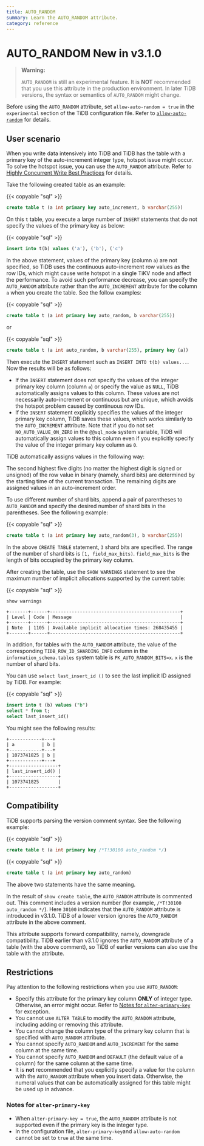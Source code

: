 ```yaml
---
title: AUTO_RANDOM
summary: Learn the AUTO_RANDOM attribute.
category: reference
---
```


# AUTO_RANDOM <span class="version-mark">New in v3.1.0</span>

> **Warning:**
>
> `AUTO_RANDOM` is still an experimental feature. It is **NOT** recommended that you use this attribute in the production environment. In later TiDB versions, the syntax or semantics of `AUTO_RANDOM` might change.

Before using the `AUTO_RANDOM` attribute, set `allow-auto-random = true` in the `experimental` section of the TiDB configuration file. Refer to [`allow-auto-random`](/reference/configuration/tidb-server/configuration-file.md#allow-auto-random) for details.

## User scenario

When you write data intensively into TiDB and TiDB has the table with a primary key of the auto-increment integer type, hotspot issue might occur. To solve the hotspot issue, you can use the `AUTO_RANDOM` attribute. Refer to [Highly Concurrent Write Best Practices](/reference/best-practices/high-concurrency.md#complex-hotspot-problems) for details.

Take the following created table as an example:

{{< copyable "sql" >}}

```sql
create table t (a int primary key auto_increment, b varchar(255))
```

On this `t` table, you execute a large number of `INSERT` statements that do not specify the values of the primary key as below:

{{< copyable "sql" >}}

```sql
insert into t(b) values ('a'), ('b'), ('c')
```

In the above statement, values of the primary key (column `a`) are not specified, so TiDB uses the continuous auto-increment row values as the row IDs, which might cause write hotspot in a single TiKV node and affect the performance. To avoid such performance decrease, you can specify the `AUTO_RANDOM` attribute rather than the `AUTO_INCREMENT` attribute for the column `a` when you create the table. See the follow examples:

{{< copyable "sql" >}}

```sql
create table t (a int primary key auto_random, b varchar(255))
```

or

{{< copyable "sql" >}}

```sql
create table t (a int auto_random, b varchar(255), primary key (a))
```

Then execute the `INSERT` statement such as `INSERT INTO t(b) values...`.  Now the results will be as follows:

+ If the `INSERT` statement does not specify the values of the integer primary key column (column `a`) or specify the value as `NULL`, TiDB automatically assigns values to this column. These values are not necessarily auto-increment or continuous but are unique, which avoids the hotspot problem caused by continuous row IDs.
+ If the `INSERT` statement explicitly specifies the values of the integer primary key column, TiDB saves these values, which works similarly to the `AUTO_INCREMENT` attribute. Note that if you do not set `NO_AUTO_VALUE_ON_ZERO` in the `@@sql_mode` system variable, TiDB will automatically assign values to this column even if you explicitly specify the value of the integer primary key column as `0`.

TiDB automatically assigns values in the following way:

The second highest five digits (no matter the highest digit is signed or unsigned) of the row value in binary (namely, shard bits) are determined by the starting time of the current transaction. The remaining digits are assigned values in an auto-increment order.

To use different number of shard bits, append a pair of parentheses to `AUTO_RANDOM` and specify the desired number of shard bits in the parentheses. See the following example:

{{< copyable "sql" >}}

```sql
create table t (a int primary key auto_random(3), b varchar(255))
```

In the above `CREATE TABLE` statement, `3` shard bits are specified. The range of the number of shard bits is `[1, field_max_bits)`. `field_max_bits` is the length of bits occupied by the primary key column.

After creating the table, use the `SHOW WARNINGS` statement to see the maximum number of implicit allocations supported by the current table:

{{< copyable "sql" >}}

```sql
show warnings
```

```
+-------+------+------------------------------------------------+
| Level | Code | Message                                        |
+-------+------+------------------------------------------------+
| Note  | 1105 | Available implicit allocation times: 268435455 |
+-------+------+------------------------------------------------+
```

In addition, for tables with the `AUTO_RANDOM` attribute, the value of the corresponding `TIDB_ROW_ID_SHARDING_INFO` column in the `information_schema.tables` system table is `PK_AUTO_RANDOM_BITS=x`. `x` is the number of shard bits.

You can use `select last_insert_id ()` to see the last implicit ID assigned by TiDB. For example:

{{< copyable "sql" >}}

```sql
insert into t (b) values ("b")
select * from t;
select last_insert_id()
```

You might see the following results:

```
+------------+---+
| a          | b |
+------------+---+
| 1073741825 | b |
+------------+---+
+------------------+
| last_insert_id() |
+------------------+
| 1073741825       |
+------------------+
```

## Compatibility

TiDB supports parsing the version comment syntax. See the following example:

{{< copyable "sql" >}}

```sql
create table t (a int primary key /*T!30100 auto_random */)
```

{{< copyable "sql" >}}

```sql
create table t (a int primary key auto_random)
```

The above two statements have the same meaning.

In the result of `show create table`, the `AUTO_RANDOM` attribute is commented out. This comment includes a version number (for example, `/*T!30100 auto_random */`). Here `30100` indicates that the `AUTO_RANDOM` attribute is introduced in v3.1.0. TiDB of a lower version ignores the `AUTO_RANDOM` attribute in the above comment.

This attribute supports forward compatibility, namely, downgrade compatibility. TiDB earlier than v3.1.0 ignores the `AUTO_RANDOM` attribute of a table (with the above comment), so TiDB of earlier versions can also use the table with the attribute.

## Restrictions

Pay attention to the following restrictions when you use `AUTO_RANDOM`:

- Specify this attribute for the primary key column **ONLY** of integer type. Otherwise, an error might occur. Refer to [Notes for `alter-primary-key`](#notes-for-alter-primary-key) for exception.
- You cannot use `ALTER TABLE` to modify the `AUTO_RANDOM` attribute, including adding or removing this attribute.
- You cannot change the column type of the primary key column that is specified with `AUTO_RANDOM` attribute.
- You cannot specify `AUTO_RANDOM` and `AUTO_INCREMENT` for the same column at the same time.
- You cannot specify `AUTO_RANDOM` and `DEFAULT` (the default value of a column) for the same column at the same time.
- It is **not** recommended that you explicitly specify a value for the column with the `AUTO_RANDOM` attribute when you insert data. Otherwise, the numeral values that can be automatically assigned for this table might be used up in advance.

### Notes for `alter-primary-key`

- When `alter-primary-key = true`, the `AUTO_RANDOM` attribute is not supported even if the primary key is the integer type.
- In the configuration file, `alter-primary-key`and `allow-auto-random` cannot be set to `true` at the same time.

